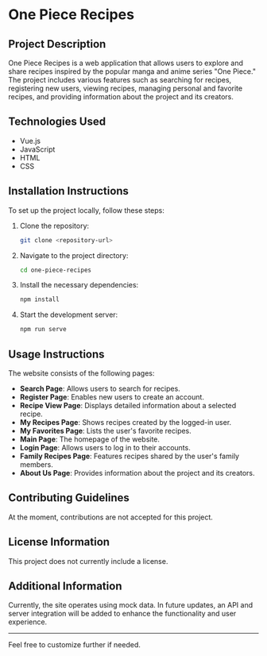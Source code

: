 # One Piece Recipes

## Project Description
One Piece Recipes is a web application that allows users to explore and share recipes inspired by the popular manga and anime series "One Piece." The project includes various features such as searching for recipes, registering new users, viewing recipes, managing personal and favorite recipes, and providing information about the project and its creators.

## Technologies Used
- Vue.js
- JavaScript
- HTML
- CSS

## Installation Instructions
To set up the project locally, follow these steps:

1. Clone the repository:
    ```bash
    git clone <repository-url>
    ```
2. Navigate to the project directory:
    ```bash
    cd one-piece-recipes
    ```
3. Install the necessary dependencies:
    ```bash
    npm install
    ```
4. Start the development server:
    ```bash
    npm run serve
    ```

## Usage Instructions
The website consists of the following pages:

- **Search Page**: Allows users to search for recipes.
- **Register Page**: Enables new users to create an account.
- **Recipe View Page**: Displays detailed information about a selected recipe.
- **My Recipes Page**: Shows recipes created by the logged-in user.
- **My Favorites Page**: Lists the user's favorite recipes.
- **Main Page**: The homepage of the website.
- **Login Page**: Allows users to log in to their accounts.
- **Family Recipes Page**: Features recipes shared by the user's family members.
- **About Us Page**: Provides information about the project and its creators.

## Contributing Guidelines
At the moment, contributions are not accepted for this project.

## License Information
This project does not currently include a license.

## Additional Information
Currently, the site operates using mock data. In future updates, an API and server integration will be added to enhance the functionality and user experience.

---

Feel free to customize further if needed.

